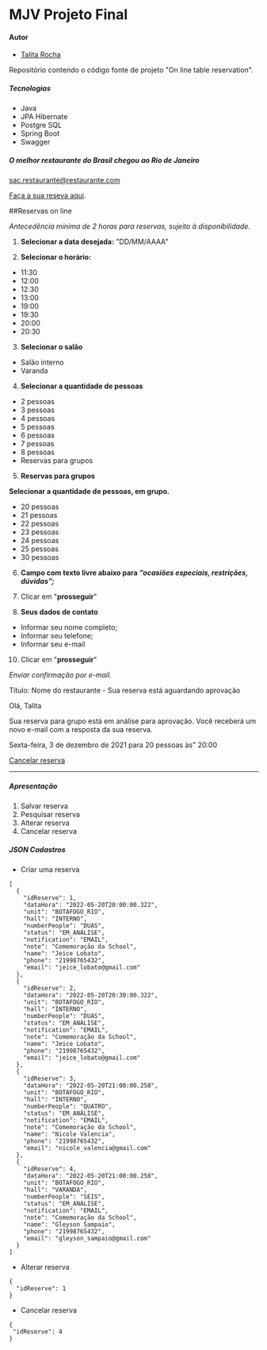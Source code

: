 # MJV Projeto Final

#### Autor

- [Talita Rocha](https://github.com/Talita-Rocha)

Repositório contendo o código fonte de projeto "On line table reservation".

##### Tecnologias

* Java
* JPA Hibernate
* Postgre SQL
* Spring Boot
* Swagger

##### O melhor restaurante do Brasil chegou ao Rio de Janeiro
sac.restaurante@restaurante.com

[Faça a sua reseva aqui](https://cocobambu.com/unidades/botafogo-rio/).

##Reservas on line

*Antecedência mínima de 2 horas para reservas, sujeito à disponibilidade.*

1. **Selecionar a data desejada:**
   "DD/MM/AAAA"

2. **Selecionar o horário:**
* 11:30
* 12:00
* 12:30
* 13:00
* 19:00
* 19:30
* 20:00
* 20:30

3. **Selecionar o salão**
* Salão interno
* Varanda

4. **Selecionar a quantidade de pessoas**
* 2 pessoas
* 3 pessoas
* 4 pessoas
* 5 pessoas
* 6 pessoas
* 7 pessoas
* 8 pessoas
* Reservas para grupos

5. **Reservas para grupos**  

**Selecionar a quantidade de pessoas, em grupo.**
* 20 pessoas
* 21 pessoas
* 22 pessoas
* 23 pessoas
* 24 pessoas
* 25 pessoas
* 30 pessoas

6. **Campo com texto livre abaixo para _“ocasiões especiais, restrições, dúvidas”;_**

8. Clicar em "**prosseguir**"

9. **Seus dados de contato**

* Informar seu nome completo;
* Informar seu telefone;
* Informar seu e-mail

10. Clicar em "**prosseguir**"

_Enviar confirmação por e-mail._

Título: Nome do restaurante - Sua reserva está aguardando aprovação

Olá, Talita  
 
Sua reserva para grupo está em análise para aprovação.
Você receberá um novo e-mail com a resposta da sua reserva.

Sexta-feira, 3 de dezembro de 2021
para 20 pessoas às" 20:00

[Cancelar reserva](https://waitlist.tagme.com.br/mobileReservation/619fa98aef902f00420a3665)
 
______________________________________________________________________________________________________________________________________________________________________________________________________________________________________________________________________________________________________________________________________________

##### Apresentação


1. Salvar reserva
2. Pesquisar reserva
3. Alterar reserva
4. Cancelar reserva

##### JSON Cadastros

* Criar uma reserva

```
[
  {
    "idReserve": 1,
    "dataHora": "2022-05-20T20:00:00.322",
    "unit": "BOTAFOGO_RIO",
    "hall": "INTERNO",
    "numberPeople": "DUAS",
    "status": "EM_ANÁLISE",
    "notification": "EMAIL",
    "note": "Comemoração da School",
    "name": "Jeice Lobato",
    "phone": "21998765432",
    "email": "jeice_lobato@gmail.com"
  },
  {
    "idReserve": 2,
    "dataHora": "2022-05-20T20:30:00.322",
    "unit": "BOTAFOGO_RIO",
    "hall": "INTERNO",
    "numberPeople": "DUAS",
    "status": "EM_ANÁLISE",
    "notification": "EMAIL",
    "note": "Comemoração da School",
    "name": "Jeice Lobato",
    "phone": "21998765432",
    "email": "jeice_lobato@gmail.com"
  },
  {
    "idReserve": 3,
    "dataHora": "2022-05-20T21:00:00.258",
    "unit": "BOTAFOGO_RIO",
    "hall": "INTERNO",
    "numberPeople": "QUATRO",
    "status": "EM_ANÁLISE",
    "notification": "EMAIL",
    "note": "Comemoração da School",
    "name": "Nicole Valencia",
    "phone": "21998765432",
    "email": "nicole_valencia@gmail.com"
  },
  {
    "idReserve": 4,
    "dataHora": "2022-05-20T21:00:00.258",
    "unit": "BOTAFOGO_RIO",
    "hall": "VARANDA",
    "numberPeople": "SEIS",
    "status": "EM_ANÁLISE",
    "notification": "EMAIL",
    "note": "Comemoração da School",
    "name": "Gleyson Sampaio",
    "phone": "21998765432",
    "email": "gleyson_sampaio@gmail.com"
  }
]
```
* Alterar reserva

```
{
  "idReserve": 1
}
```

* Cancelar reserva

```
{
 "idReserve": 4 
}
```

